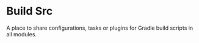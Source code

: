 # Build Src

A place to share configurations, tasks or plugins for Gradle build scripts in all modules. 